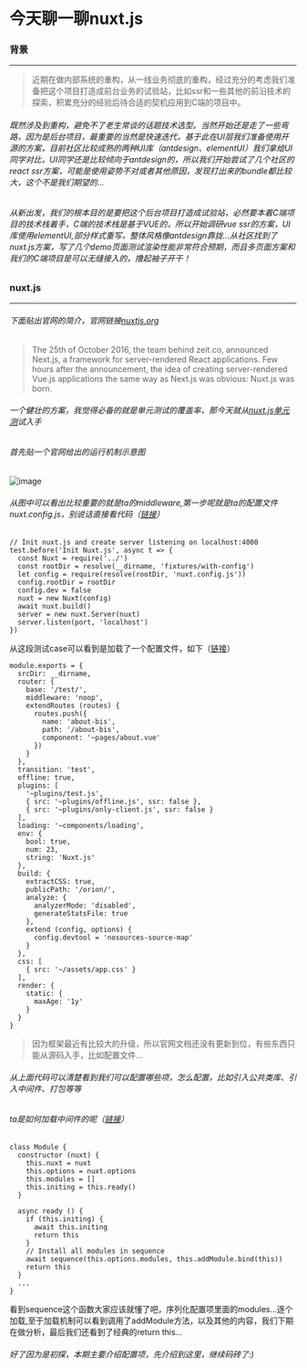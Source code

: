 # 今天聊一聊nuxt.js
### 背景

---
> 近期在做内部系统的重构，从一线业务彻底的重构，经过充分的考虑我们准备把这个项目打造成前台业务的试验站，比如ssr和一些其他的前沿技术的探索，积累充分的经验后待合适的契机应用到C端的项目中。
######  既然涉及到重构，避免不了老生常谈的话题技术选型。当然开始还是走了一些弯路，因为是后台项目，最重要的当然是快速迭代，基于此在UI层我们准备使用开源的方案，目前社区比较成熟的两种UI库（antdesign、elementUI）我们拿给UI同学对比，UI同学还是比较倾向于antdesign的，所以我们开始尝试了几个社区的react ssr方案，可能是使用姿势不对或者其他原因，发现打出来的bundle都比较大，这个不是我们期望的...

###### 从新出发，我们的根本目的是要把这个后台项目打造成试验站，必然要本着C端项目的技术栈着手，C端的技术栈是基于VUE的，所以开始调研vue ssr的方案，UI库使用elementUI,部分样式重写，整体风格像antdesign靠拢...从社区找到了nuxt.js方案，写了几个demo页面测试渲染性能非常符合预期，而且多页面方案和我们的C端项目是可以无缝接入的，撸起袖子开干！


### nuxt.js

---
###### 下面贴出官网的简介，官网链接[nuxtjs.org](https://nuxtjs.org)
> The 25th of October 2016, the team behind zeit.co, announced Next.js, a framework for server-rendered React applications. Few hours after the announcement, the idea of creating server-rendered Vue.js applications the same way as Next.js was obvious: Nuxt.js was born.

###### 一个健壮的方案，我觉得必备的就是单元测试的覆盖率，那今天就从[nuxt.js单元测](https://github.com/nuxt/nuxt.js/tree/dev/test)试入手
###### 首先贴一个官网给出的运行机制示意图
![image](https://nuxtjs.org/nuxt-schema.png)
###### 从图中可以看出比较重要的就是ta的middleware,第一步呢就是ta的配置文件nuxt.config.js，别说话直接看代码（[链接](https://github.com/nuxt/nuxt.js/blob/dev/test/with-config.test.js)）

```
// Init nuxt.js and create server listening on localhost:4000
test.before('Init Nuxt.js', async t => {
  const Nuxt = require('../')
  const rootDir = resolve(__dirname, 'fixtures/with-config')
  let config = require(resolve(rootDir, 'nuxt.config.js'))
  config.rootDir = rootDir
  config.dev = false
  nuxt = new Nuxt(config)
  await nuxt.build()
  server = new nuxt.Server(nuxt)
  server.listen(port, 'localhost')
})
```
从这段测试case可以看到是加载了一个配置文件，如下（[链接](https://github.com/nuxt/nuxt.js/blob/dev/test/fixtures/with-config/nuxt.config.js)）

```
module.exports = {
  srcDir: __dirname,
  router: {
    base: '/test/',
    middleware: 'noop',
    extendRoutes (routes) {
      routes.push({
        name: 'about-bis',
        path: '/about-bis',
        component: '~pages/about.vue'
      })
    }
  },
  transition: 'test',
  offline: true,
  plugins: [
    '~plugins/test.js',
    { src: '~plugins/offline.js', ssr: false },
    { src: '~plugins/only-client.js', ssr: false }
  ],
  loading: '~components/loading',
  env: {
    bool: true,
    num: 23,
    string: 'Nuxt.js'
  },
  build: {
    extractCSS: true,
    publicPath: '/orion/',
    analyze: {
      analyzerMode: 'disabled',
      generateStatsFile: true
    },
    extend (config, options) {
      config.devtool = 'nosources-source-map'
    }
  },
  css: [
    { src: '~/assets/app.css' }
  ],
  render: {
    static: {
      maxAge: '1y'
    }
  }
}

```
> 因为框架最近有比较大的升级，所以官网文档还没有更新到位，有些东西只能从源码入手，比如配置文件...

###### 从上面代码可以清楚看到我们可以配置哪些项，怎么配置，比如引入公共类库、引入中间件、打包等等

###### ta是如何加载中间件的呢（[链接](https://github.com/nuxt/nuxt.js/blob/master/lib/module.js)）

```
class Module {
  constructor (nuxt) {
    this.nuxt = nuxt
    this.options = nuxt.options
    this.modules = []
    this.initing = this.ready()
  }

  async ready () {
    if (this.initing) {
      await this.initing
      return this
    }
    // Install all modules in sequence
    await sequence(this.options.modules, this.addModule.bind(this))
    return this
  }
  ...
}
```
看到sequence这个函数大家应该就懂了吧，序列化配置项里面的modules...逐个加载,至于加载机制可以看到调用了addModule方法，以及其他的内容，我们下期在做分析，最后我们还看到了经典的return this...

###### 好了因为是初探，本期主要介绍配置项，先介绍到这里，继续码砖了:)


